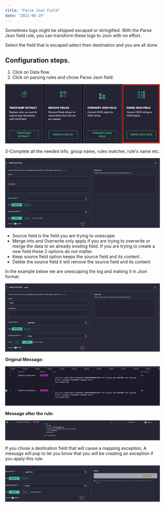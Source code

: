 ```yaml
---
title: "Parse Json Field"
date: "2022-06-29"
---
```


Sometimes logs might be shipped escaped or stringified. With the Parse Json field rule, you can transform these logs to Json with no effort.

Select the field that is escaped select then destination and you are all done.

## Configuration steps.

1. Click on Data flow.
2. Click on parsing rules and chose Parse Json field.

![](images/Screen-Shot-2022-06-29-at-4.24.40-PM.png)

3-Complete all the needed info, group name, rules matcher, rule's name etc.

![](images/Screen-Shot-2022-06-29-at-4.54.13-PM-1024x461.png)

- Source field is the field you are trying to unescape.
- Merge into and Overwrite only apply if you are trying to overwrite or merge the data to an already existing field. If you are trying to create a new field these 2 options do not matter.
- Keep source field option keeps the source field and its content .
- Delete the source field it will remove the source field and its content.

In the example below we are unescaping the log and making it in Json format.

![](images/Screen-Shot-2022-06-29-at-5.09.45-PM-1024x451.png)

**Original Message:**

![](images/Screen-Shot-2022-06-29-at-4.49.37-PM-1024x260.png)

**Message after the rule:**

![](images/Screen-Shot-2022-06-29-at-5.13.30-PM-1024x133.png)

If you chose a destination field that will cause a mapping exception, A message will pop to let you know that you will be creating an exception if you apply this rule.

![](images/Screen-Shot-2022-06-29-at-4.36.24-PM-1024x240.png)
